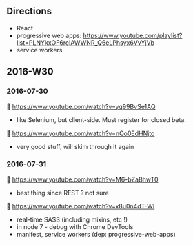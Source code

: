 ## Directions
- React
- progressive web apps: https://www.youtube.com/playlist?list=PLNYkxOF6rcIAWWNR_Q6eLPhsyx6VvYjVb 
- service workers

## 2016-W30

### 2016-07-30
:movie_camera: https://www.youtube.com/watch?v=yq99BvSe1AQ 
  - like Selenium, but client-side. Must register for closed beta.

:movie_camera: https://www.youtube.com/watch?v=nQo0EdHNjto
  - very good stuff, will skim through it again

### 2016-07-31
:movie_camera: https://www.youtube.com/watch?v=M6-bZaBhwT0
  - best thing since REST ? not sure

:movie_camera: https://www.youtube.com/watch?v=x8u0n4dT-WI 
  - real-time SASS (including mixins, etc !)
  - in node 7 - debug with Chrome DevTools
  - manifest, service workers (dep: progressive-web-apps)
